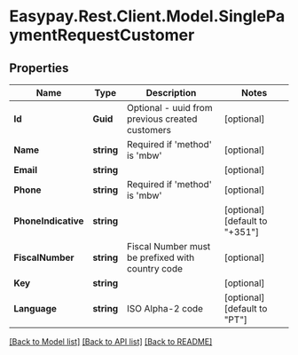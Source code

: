 # Easypay.Rest.Client.Model.SinglePaymentRequestCustomer

## Properties

Name | Type | Description | Notes
------------ | ------------- | ------------- | -------------
**Id** | **Guid** | Optional - uuid from previous created customers | [optional] 
**Name** | **string** | Required if &#39;method&#39; is &#39;mbw&#39; | [optional] 
**Email** | **string** |  | [optional] 
**Phone** | **string** | Required if &#39;method&#39; is &#39;mbw&#39; | [optional] 
**PhoneIndicative** | **string** |  | [optional] [default to "+351"]
**FiscalNumber** | **string** | Fiscal Number must be prefixed with country code | [optional] 
**Key** | **string** |  | [optional] 
**Language** | **string** | ISO Alpha-2 code | [optional] [default to "PT"]

[[Back to Model list]](../README.md#documentation-for-models) [[Back to API list]](../README.md#documentation-for-api-endpoints) [[Back to README]](../README.md)

